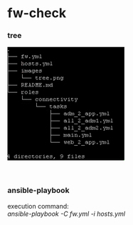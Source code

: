 # fw-check

### tree

![](images/tree.png) 

<br/>
            
### ansible-playbook

execution command:  
*ansible-playbook -C fw.yml -i hosts.yml*

